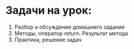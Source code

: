 # Задачи на урок:
1. Разбор и обсуждение домашнего задания
2. Методы, оператор return. Результат метода
3. Практика, решение задач




